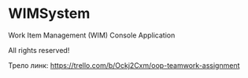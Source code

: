 # WIMSystem

Work Item Management (WIM) Console Application

All rights reserved!

Трело линк:
https://trello.com/b/Ockj2Cxm/oop-teamwork-assignment
 